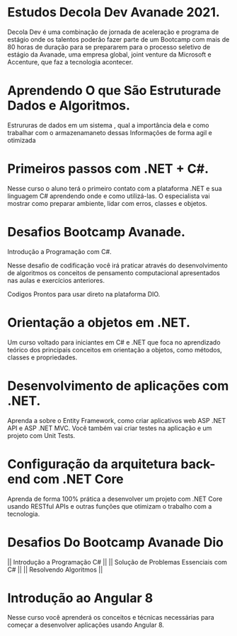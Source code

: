 # Estudos Decola Dev Avanade 2021.

Decola Dev é uma combinação de jornada de aceleração e programa de estágio onde os talentos poderão fazer parte de um Bootcamp com mais de 80 horas de duração para se prepararem para o processo seletivo de estágio da Avanade, uma empresa global, joint venture da Microsoft e Accenture, que faz a tecnologia acontecer.

# Aprendendo O que São Estruturade Dados e Algoritmos.

Estrururas de dados em um sistema , qual a importância dela e como trabalhar com o armazenamaneto dessas Informações de forma agil e otimizada

# Primeiros passos com .NET + C#.

Nesse curso o aluno terá o primeiro contato com a plataforma .NET e sua linguagem C# aprendendo onde e como utilizá-las. O especialista vai mostrar como preparar ambiente, lidar com erros, classes e objetos.

# Desafios Bootcamp Avanade.

Introdução a Programação com C#.

Nesse desafio de codificação você irá praticar através do desenvolvimento de algoritmos os conceitos de pensamento computacional apresentados nas aulas e exercícios anteriores.

Codigos Prontos para usar direto na plataforma DIO.

# Orientação a objetos em .NET.

Um curso voltado para iniciantes em C# e .NET que foca no aprendizado teórico dos principais conceitos em orientação a objetos, como métodos, classes e propriedades.

# Desenvolvimento de aplicações com .NET.

Aprenda a sobre o Entity Framework, como criar aplicativos web ASP .NET API e ASP .NET MVC. Você também vai criar testes na aplicação e um projeto com Unit Tests.

# Configuração da arquitetura back-end com .NET Core

Aprenda de forma 100% prática a desenvolver um projeto com .NET Core usando RESTful APIs e outras funções que otimizam o trabalho com a tecnologia.

# Desafios Do Bootcamp Avanade Dio

 || Introdução a Programação C# ||
 || Solução de Problemas Essenciais com C# ||
 || Resolvendo Algoritmos ||

# Introdução ao Angular 8

Nesse curso você aprenderá os conceitos e técnicas necessárias para começar a desenvolver aplicações usando Angular 8.

